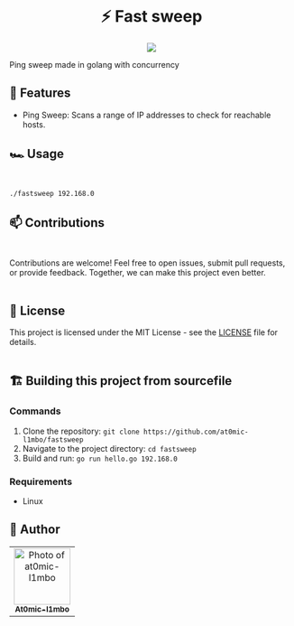 <h1 align="center">⚡ Fast sweep</h1>

<p align="center"><img src="project_image.png"> </img></p>

<p>Ping sweep made in golang with concurrency</p>

## 🔑 Features

- Ping Sweep: Scans a range of IP addresses to check for reachable hosts.

## 🏎️ Usage<br></br>

``` bash
./fastsweep 192.168.0
```

## 📫 Contributions<br></br>

Contributions are welcome! Feel free to open issues, submit pull requests, or provide feedback. Together, we can make this project even better.<br></br>


## 📝 License

This project is licensed under the MIT License - see the [LICENSE](LICENSE) file for details.<br></br>

## 🏗️ Building this project from sourcefile

### Commands
1. Clone the repository: `git clone https://github.com/at0mic-l1mbo/fastsweep`
2. Navigate to the project directory: `cd fastsweep`
3. Build and run: `go run hello.go 192.168.0`
   
### Requirements
- Linux

## 🦄 Author

<table>
  <tr>
    <td align="center">
      <a href="#" title="author image">
        <img src="https://avatars.githubusercontent.com/u/134895141?v=4" width="100px;" alt="Photo of at0mic-l1mbo"/><br>
        <sub>
          <b>At0mic-l1mbo</b>
        </sub>
      </a>
    </td>
  </tr>
</table>
